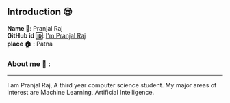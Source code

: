 ## Introduction :sunglasses:
**Name :name_badge:**:     Pranjal Raj
<br>
**GitHub id :id:**: [I'm Pranjal Raj](https://github.com/Pranjalraj0046)
<br>
**place :house:** : Patna
### About me :boy: :
---
I am Pranjal Raj, A third year computer science student.
My major areas of interest are Machine Learning, Artificial Intelligence.
